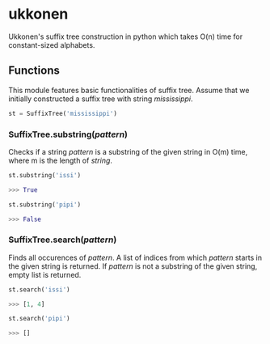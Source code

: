 # ukkonen
Ukkonen's suffix tree construction in python which takes O(n) time for constant-sized alphabets.

## Functions

This module features basic functionalities of suffix tree. Assume that we initially constructed a suffix tree with string *mississippi*.

```python
st = SuffixTree('mississippi')
```

### SuffixTree.substring(*pattern*)

Checks if a string *pattern* is a substring of the given string in O(m) time, where m is the length of *string*.

```python
st.substring('issi')

>>> True

st.substring('pipi')

>>> False
```

### SuffixTree.search(*pattern*)

Finds all occurences of *pattern*. A list of indices from which *pattern* starts in  the given string is returned. If *pattern* is not a substring of the given string, empty list is returned.

```python
st.search('issi')

>>> [1, 4]

st.search('pipi')

>>> []
```